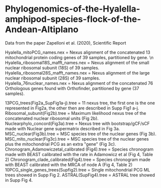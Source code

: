 # Phylogenomics-of-the-Hyalella-amphipod-species-flock-of-the-Andean-Altiplano
Data from the paper Zapelloni et al. (2020), Scientific Report

Hyalella_mitoPCG_names.nex = Nexus alignment of the concatenated 13 mitochondrial protein coding genes of 39 samples, partitioned by gene. \n
Hyalella_ribosomal18S_mafft_names.nex = Nexus alignment of the small nuclear ribosomal subunit (18S) of 39 samples.
Hyalella_ribosomal28S_mafft_names.nex = Nexus alignment of the large nuclear ribosomal subunit (28S) of 39 samples.
Hyalella_76nuclear_names.nex = Nexus alignment of the concatenated 76 Orthologous genes found with Orthofinder, partitioned by gene (37 samples).

13PCG_trees(Fig2a_SupFig1a-j).tree = 11 nexus tree, the first one is the one represented in Fig2a, the other then are described in Supp Fig1 a-j.
Ribosomal_subunit(Fig2b).tree = Maximum likelihood nexus tree of the concatenated nuclear ribosomal units (Fig 2b).
Nuclearphylo_concord(Fig3a).tree = Nexus tree with bootstrap/gCF/sCF made with Nuclear gene supermatrix described in Fig 3a.
MSC_nuclear(Fig3b).tree = MSC species tree of the nuclear genes (Fig 3b).
MSC_mito_nuclear(Fig3c).tree = MSC species tree of the nuclear genes plus the mitochondrial PCG as an extra "gene" (Fig 3c).
Chronogram_Adamowiczetal_calibrated (Fig4).tree = Species chronogram made with BEAST calibrated with the rate in Adamowicz et al (Fig 4, Table 2)
Chronogram_clade_calibrated(Fig4).tree = Species chronogram made with BEAST calibrated with the MRCA of node A (Fig 4, Table 2)
10PCG_single_genes_trees(Supfig2).tree = Single mitochondrial PCG ML trees showed in Supp Fig 2.
ASTRAL(SupFig4).tree = ASTRAL tree showed in Supp Fig 4.
